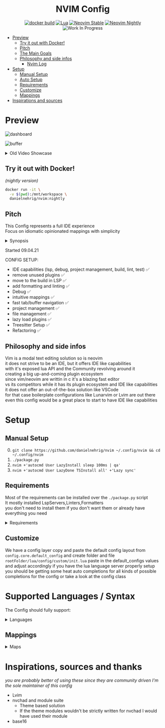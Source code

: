<div align="center">

<h1>NVIM Config</h1>

[![docker build](https://img.shields.io/github/actions/workflow/status/danielnehrig/nvim/docker.yml?label=build&logo=docker&style=for-the-badge)](https://hub.docker.com/r/danielnehrig/nvim/tags)
[![Lua](https://img.shields.io/badge/Lua-blue.svg?style=for-the-badge&logo=lua)](http://www.lua.org)
[![Neovim Stable](https://img.shields.io/badge/Neovim%20Stable-green.svg?style=for-the-badge&logo=neovim)](https://neovim.io)
[![Neovim Nightly](https://img.shields.io/badge/Neovim%20Nightly-red.svg?style=for-the-badge&logo=neovim)](https://neovim.io)
![Work In Progress](https://img.shields.io/badge/Work%20In%20Progress-orange?style=for-the-badge)

</div>

- [Preview](#preview)
  - [Try it out with Docker!](#try-it-out-with-docker)
  - [Pitch](#pitch)
  - [The Main Goals](#the-main-goals)
  - [Philosophy and side infos](#philosophy-and-side-infos)
    - [Nvim Log](#nvim-log)
- [Setup](#setup)
  - [Manual Setup](#manual-setup)
  - [Auto Setup](#auto-setup)
  - [Requirements](#requirements)
  - [Customize](#customize)
  - [Mappings](#mappings)
- [Inspirations and sources](#inspirations-and-sources)

# Preview

![dashboard](https://github.com/danielnehrig/nvim/assets/4050749/acce926f-677e-4d56-bfd7-62e89911ff9d)

![buffer](https://github.com/danielnehrig/nvim/assets/4050749/024d29fc-51f9-4b5b-a440-8103366101c2)

<details>
<summary>Old Video Showcase</summary>
https://user-images.githubusercontent.com/4050749/169545588-198c7dab-11fa-4306-bcd0-9f1eea4b0556.mp4
</details>

## Try it out with Docker!

_(nightly version)_

```bash
docker run -it \
  -v $(pwd):/mnt/workspace \
  danielnehrig/nvim:nightly
```

## Pitch

This Config represents a full IDE experience\
Focus on idiomatic opinionated mappings with simplicity

<details>
<summary>Synopsis</summary>
I've been using vim for about 10 years now

While I was aware that neovim was a thing
I didn't really understand or tried to understand
which problems it tries to solve which vim has
one day I jumped about features for the 0.5.0 upcoming release
which was about the native LSP in neovim
while I was using YCM at that time for VIM
(which I was pretty happy with)
I thought lets give it a shot how it works for neovim
this is when I realized that neovim had a LUA JIT
implemented at that moment I was sold to it due to prior lua experience
I investigated the lua plugin ecosystem while fairly small at that time
it grew and grew and grew... It looked promising
now we are here back at it again configuring the same editor
with better features
this time getting an IDE like experience
getting rid of prior pain points with vim
and getting rid of bad habits.
The journey begins

</details>

Started 09.04.21

CONFIG SETUP:

- IDE capabilities (lsp, debug, project management, build, lint, test) ✅
- remove unused plugins ✅
- move to the build in LSP ✅
- add formatting and linting ✅
- Debug ✅
- intuitive mappings ✅
- fast tab/buffer navigation ✅
- project management ✅
- file management ✅
- lazy load plugins ✅
- Treesitter Setup ✅
- Refactoring ✅

## Philosophy and side infos

Vim is a modal text editing solution so is neovim\
it does not strive to be an IDE, but it offers IDE like capabilities\
with it's exposed lua API and the Community revolving around it\
creating a big up-and-coming plugin ecosystem\
since vim/neovim are writtin in c it's a blazing fast editor\
vs its competitors
while it has its plugin ecosystem and IDE like capabilities\
it does not offer an out-of-the-box solution like VSCode\
for that case boilerplate configurations like Lunarvim or Lvim are out there\
even this config would be a great place to start to have IDE like capabilities

# Setup

## Manual Setup

0. `git clone https://github.com/danielnehrig/nvim ~/.config/nvim && cd ~/.config/nvim`
1. `./package.py`
2. `nvim +'autocmd User LazyInstall sleep 100ms | qa'`
3. `nvim +'autocmd User LazyDone TSInstall all' +'Lazy sync'`

## Requirements

Most of the requirements can be installed over the `./package.py` script\
It mostly installed LspServers,Linters,Formatters\
you don't need to install them if you don't want them or already have everything you need

<details>
<summary>Requirements</summary>

Font:

_Nerd Font any Monospaced One (if not monospaced the dashboard logo will not work)_
**I use FiraCode Nerd Font Mono for regular and bold and VictorMono Nerd Font for italics**

_Package managers:_

- _python3.9_ >
- _pip_
- _node_
- _go_
- _rust/cargo_
- _luarocks_
- _brew_ (mac support)
- _yay_ (arch aur support)

_NVIM V ^0.9.\*_

_LSPs in path:_

- pyright
- efm (for lint and formatting mainly lua and JS, TS)
- typescript-language-server
- rust-analyzer
- gopls
- sumneko-lua
- jdtls
- etc... check lsp config for more info or the package install python script

</details>

## Customize

We have a config layer copy and paste the default config layout from `config.core.default_config`
and create folder and file `rootFolder/lua/config/custom/init.lua`
paste in the default_configs values and adjust accordingly
if you have the lua language server properly setup you should be getting some heat auto completions for
all kinds of possible completions for the config or take a look at the config class

# Supported Languages / Syntax

The Config should fully support:

<details>
<summary>Languages</summary>

- Typescript / Javascript
- CSS/SASS/SCSS
- Rust
- Java
- C, C++
- C# (omnisharp)
- Go
- Dockerfile
- Yaml
- Json
- Python
- Lua
- Toml

</details>

## Mappings

<details>
<summary>Maps</summary>

- Space is the leader key (which key will help you navigate once you press space)

- d - is for Debug
- g - is for misc LSP actions
- b - build (test, build, in buffer interpreter snip run)
- q - quickfix
- l - loclist
- u - utility (disable diagnostic etc)
- f - file related (telescope)
- w - window

There are some remaps to default mappings for example if an LSP Server attaches\
see `mappings.lua` for more info

</details>

# Inspirations, sources and thanks

_you are probably better of using these since they are community driven I'm the sole maintainer of this config_

- Lvim
- nvchad and module suite
  - Theme based solution
  - If the theme modules wouldn't be strictly written for nvchad I would have used their module
- base16
